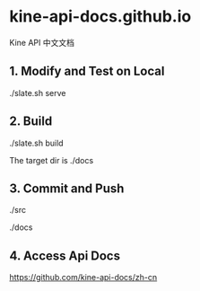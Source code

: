 # kine-api-docs.github.io
Kine API 中文文档

## 1. Modify and Test on Local
./slate.sh serve

## 2. Build
./slate.sh build

The target dir is ./docs

## 3. Commit and Push

./src

./docs

## 4. Access Api Docs

https://github.com/kine-api-docs/zh-cn